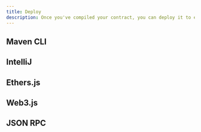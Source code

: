 ```yaml
---
title: Deploy
description: Once you've compiled your contract, you can deploy it to either a local or remote network. There are multiple ways to do this, so pick the method that best suits your needs.
---
```


## Maven CLI

## IntelliJ

## Ethers.js

## Web3.js

## JSON RPC